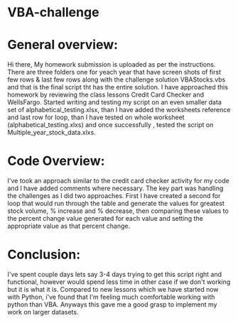 # VBA-challenge


# General overview:

Hi there, My homework submission is uploaded as per the instructions. There are three folders one for yeach year that have screen shots of first few rows & last few rows along with the challenge solution VBAStocks.vbs and that is the final script tht has the entire solution. I have approached this homework by reviewing the class lessons Credit Card Checker and WellsFargo. Started writing and testing my script on an even smaller data set of alphabetical_testing.xlsx, than I have added the worksheets reference and last row for loop, than I have tested on whole worksheet (alphabetical_testing.xlxs) and once successfully , tested the script on Multiple_year_stock_data.xlxs.

# Code Overview:

I've took an approach similar to the credit card checker activity for my code and I have added comments where necessary. The key part was handling the challenges as I did two approaches. First I have created a second for loop that would run through the table and generate the values for greatest stock volume, % increase and % decrease, then comparing these values to the percent change value generated for each value and setting the appropriate value as that percent change. 

# Conclusion:

I've spent couple days lets say 3-4 days trying to get this script right and functional, however would spend less time in other case if we don't working but it is what it is. Compared to new lessons which we have started now with Python, i've found that I'm feeling much comfortable working with python than VBA. Anyways this gave me a good grasp to implement my work on larger datasets.
